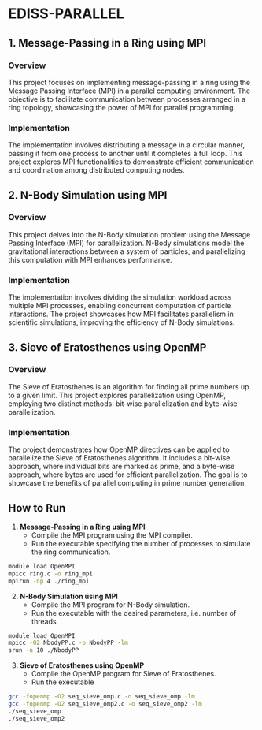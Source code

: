 # EDISS-PARALLEL

## 1. Message-Passing in a Ring using MPI

### Overview
This project focuses on implementing message-passing in a ring using the Message Passing Interface (MPI) in a parallel computing environment. The objective is to facilitate communication between processes arranged in a ring topology, showcasing the power of MPI for parallel programming.

### Implementation
The implementation involves distributing a message in a circular manner, passing it from one process to another until it completes a full loop. This project explores MPI functionalities to demonstrate efficient communication and coordination among distributed computing nodes.

## 2. N-Body Simulation using MPI

### Overview
This project delves into the N-Body simulation problem using the Message Passing Interface (MPI) for parallelization. N-Body simulations model the gravitational interactions between a system of particles, and parallelizing this computation with MPI enhances performance.

### Implementation
The implementation involves dividing the simulation workload across multiple MPI processes, enabling concurrent computation of particle interactions. The project showcases how MPI facilitates parallelism in scientific simulations, improving the efficiency of N-Body simulations.

## 3. Sieve of Eratosthenes using OpenMP

### Overview
The Sieve of Eratosthenes is an algorithm for finding all prime numbers up to a given limit. This project explores parallelization using OpenMP, employing two distinct methods: bit-wise parallelization and byte-wise parallelization.

### Implementation
The project demonstrates how OpenMP directives can be applied to parallelize the Sieve of Eratosthenes algorithm. It includes a bit-wise approach, where individual bits are marked as prime, and a byte-wise approach, where bytes are used for efficient parallelization. The goal is to showcase the benefits of parallel computing in prime number generation.

## How to Run

1. **Message-Passing in a Ring using MPI**
   - Compile the MPI program using the MPI compiler.
   - Run the executable specifying the number of processes to simulate the ring communication.

```bash
module load OpenMPI
mpicc ring.c -o ring_mpi
mpirun -np 4 ./ring_mpi
```

2. **N-Body Simulation using MPI**
   - Compile the MPI program for N-Body simulation.
   - Run the executable with the desired parameters, i.e. number of threads

```bash
module load OpenMPI
mpicc -O2 NbodyPP.c -o NbodyPP -lm
srun -n 10 ./NbodyPP
```

3. **Sieve of Eratosthenes using OpenMP**
   - Compile the OpenMP program for Sieve of Eratosthenes.
   - Run the executable

```bash
gcc -fopenmp -O2 seq_sieve_omp.c -o seq_sieve_omp -lm
gcc -fopenmp -O2 seq_sieve_omp2.c -o seq_sieve_omp2 -lm
./seq_sieve_omp
./seq_sieve_omp2
```
